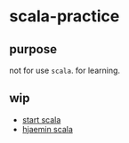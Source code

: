 # scala-practice

## purpose

not for use `scala`. for learning.

## wip

- [start scala](https://docs.scala-lang.org/getting-started/index.html)
- [hjaemin scala](https://hjaem.info/articles/kr_2_4)